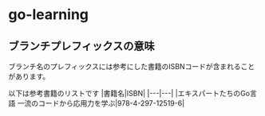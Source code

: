 # go-learning

## ブランチプレフィックスの意味
ブランチ名のプレフィックスには参考にした書籍のISBNコードが含まれることがあります。

以下は参考書籍のリストです
|書籍名|ISBN|
|---|---|
|エキスパートたちのGo言語 一流のコードから応用力を学ぶ|978-4-297-12519-6|